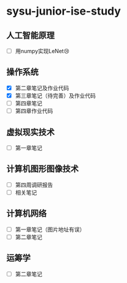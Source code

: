 # sysu-junior-ise-study

## 人工智能原理
- [ ] 用numpy实现LeNet:cry:

## 操作系统
- [X] 第二章笔记及作业代码
- [X] 第三章笔记（待完善）及作业代码
- [ ] 第四章笔记
- [ ] 第四章作业代码

## 虚拟现实技术
- [ ] 第一章笔记

## 计算机图形图像技术
- [ ] 第四周调研报告
- [ ] 相关笔记

## 计算机网络
- [ ] 第一章笔记（图片地址有误）
- [ ] 第二章笔记

## 运筹学
- [ ] 第二章笔记
